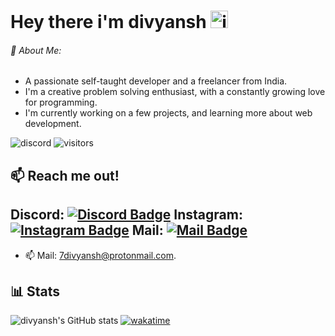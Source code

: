# Hey there i'm divyansh <img src="https://user-images.githubusercontent.com/1303154/88677602-1635ba80-d120-11ea-84d8-d263ba5fc3c0.gif" width="28px" alt="im divyansh">

###### 💫 About Me:
- A passionate self-taught developer and a freelancer from India.
- I'm a creative problem solving enthusiast, with a constantly growing love for programming.
- I'm currently working on a few projects, and learning more about web development.

![discord](https://discord.c99.nl/widget/theme-3/774966001384292362.png) ![visitors](https://visitor-badge.glitch.me/badge?page_id=divyanshxd.divyanshxd)

## 📫 Reach me out!

## Discord: [![Discord Badge](https://img.shields.io:/discord/808424540177825875)](https://discord.gg/gjDymvVmR8) Instagram: [![Instagram Badge](https://img.shields.io/badge/-@divyanshv_-e84393?style=flat&labelColor=e84393&logo=instagram&logoColor=white)](https://instagram.com/divyanshv_) Mail: [![Mail Badge](https://img.shields.io/badge/-divyansh-c0392b?style=flat&labelColor=c0392b&logo=gmail&logoColor=white)](mailto:7divyansh@protonmail.com)

- 📫 Mail: 7divyansh@protonmail.com.

## 📊 Stats
 
![divyansh's GitHub stats](https://github-readme-stats.vercel.app/api?username=divyanshxd&show_icons=true&theme=dracula) [![wakatime](https://wakatime.com/badge/user/dddfed3d-9ed0-4806-a754-64dbb3a494ba.svg)](https://wakatime.com/@dddfed3d-9ed0-4806-a754-64dbb3a494ba) 
